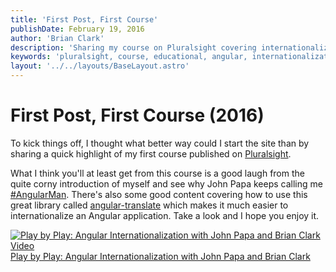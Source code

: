 ```yaml
---
title: 'First Post, First Course'
publishDate: February 19, 2016
author: 'Brian Clark'
description: 'Sharing my course on Pluralsight covering internationalization in Angular'
keywords: 'pluralsight, course, educational, angular, internationalization, angular.js, i18n, localization'
layout: '../../layouts/BaseLayout.astro'
---
```


# First Post, First Course (2016)

To kick things off, I thought what better way could I start the site than by sharing a quick highlight of my first course published on [Pluralsight](https://app.pluralsight.com).

What I think you'll at least get from this course is a good laugh from the quite corny introduction of myself and see why John Papa keeps calling me [#AngularMan](https://twitter.com/John_Papa/status/652627547377811456). There's also some good content covering how to use this great library called [angular-translate](https://angular-translate.github.io/) which makes it much easier to internationalize an Angular application. Take a look and I hope you enjoy it.

<a href="http://jpapa.me/pbpngi18n">
    <img class="post-image" src="/assets/old-posts/img/pbp-angular-i18n.png" alt="Play by Play: Angular Internationalization with John Papa and Brian Clark Video">
</a>
<div class="center">
    <a href="http://jpapa.me/pbpngi18n" class="caption">
        Play by Play: Angular Internationalization with John Papa and Brian Clark
    </a>
</div>
